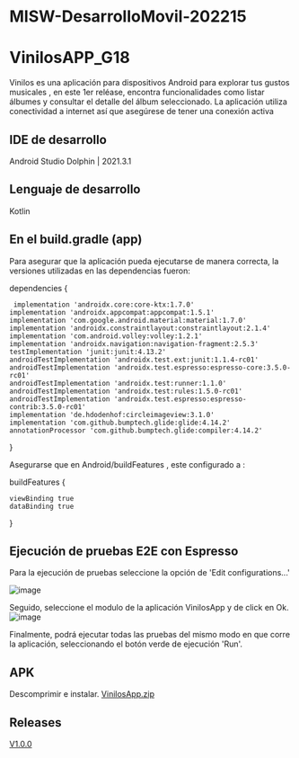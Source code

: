 # MISW-DesarrolloMovil-202215

# VinilosAPP_G18
Vinilos es una aplicación para dispositivos Android para explorar tus gustos musicales , en este 1er reléase, encontra funcionalidades como listar álbumes y consultar el detalle del álbum seleccionado.
La aplicación utiliza conectividad a internet así que asegúrese de tener una conexión  activa

## IDE de desarrollo
Android Studio Dolphin | 2021.3.1

## Lenguaje de desarrollo
Kotlin

## En el build.gradle (app)
Para asegurar que la aplicación pueda ejecutarse de manera correcta, la versiones utilizadas en las dependencias fueron:

dependencies {

     implementation 'androidx.core:core-ktx:1.7.0'
    implementation 'androidx.appcompat:appcompat:1.5.1'
    implementation 'com.google.android.material:material:1.7.0'
    implementation 'androidx.constraintlayout:constraintlayout:2.1.4'
    implementation 'com.android.volley:volley:1.2.1'
    implementation 'androidx.navigation:navigation-fragment:2.5.3'
    testImplementation 'junit:junit:4.13.2'
    androidTestImplementation 'androidx.test.ext:junit:1.1.4-rc01'
    androidTestImplementation 'androidx.test.espresso:espresso-core:3.5.0-rc01'
    androidTestImplementation 'androidx.test:runner:1.1.0'
    androidTestImplementation 'androidx.test:rules:1.5.0-rc01'
    androidTestImplementation 'androidx.test.espresso:espresso-contrib:3.5.0-rc01'
    implementation 'de.hdodenhof:circleimageview:3.1.0'
    implementation 'com.github.bumptech.glide:glide:4.14.2'
    annotationProcessor 'com.github.bumptech.glide:compiler:4.14.2'
}

Asegurarse que en Android/buildFeatures , este configurado a :

buildFeatures {

    viewBinding true
    dataBinding true
}

## Ejecución de pruebas E2E con Espresso 
Para la ejecución de pruebas seleccione la opción de 'Edit configurations...'

![image](https://user-images.githubusercontent.com/66291589/200235320-9635b0bd-9743-472d-b323-5881465575ac.png)

Seguido, seleccione el modulo de la aplicación VinilosApp y de click en Ok.
![image](https://user-images.githubusercontent.com/66291589/200235475-8ac1b0ab-8e4a-4864-9638-db34a2640051.png)

Finalmente, podrá ejecutar todas las pruebas del mismo modo en que corre la aplicación, seleccionando el botón verde de ejecución 'Run'.


## APK
Descomprimir e instalar.
[VinilosApp.zip](https://github.com/MISW-DesarrolloMovil-202215/MISW-DesarrolloMovil-202215/files/9948271/VinilosApp.zip)

## Releases
[V1.0.0](https://github.com/MISW-DesarrolloMovil-202215/MISW-DesarrolloMovil-202215/releases/tag/v1.0.0)
